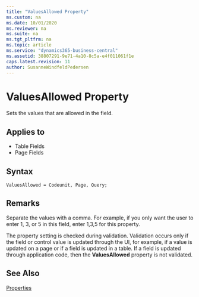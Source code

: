 ```yaml
---
title: "ValuesAllowed Property"
ms.custom: na
ms.date: 10/01/2020
ms.reviewer: na
ms.suite: na
ms.tgt_pltfrm: na
ms.topic: article
ms.service: "dynamics365-business-central"
ms.assetid: 38807291-9e71-4a10-8c5a-e4f011061f1e
caps.latest.revision: 11
author: SusanneWindfeldPedersen
---
```


# ValuesAllowed Property

Sets the values that are allowed in the field.  
  
## Applies to  
  
- Table Fields  
- Page Fields  

## Syntax

```AL
ValuesAllowed = Codeunit, Page, Query;
```
  
## Remarks

Separate the values with a comma. For example, if you only want the user to enter 1, 3, or 5 in this field, enter 1,3,5 for this property.  
  
The property setting is checked during validation. Validation occurs only if the field or control value is updated through the UI, for example, if a value is updated on a page or if a field is updated in a table. If a field is updated through application code, then the **ValuesAllowed** property is not validated.  
  
## See Also  

[Properties](devenv-properties.md)